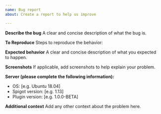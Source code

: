 ```yaml
---
name: Bug report
about: Create a report to help us improve

---
```


**Describe the bug**
A clear and concise description of what the bug is.

**To Reproduce**
Steps to reproduce the behavior:

**Expected behavior**
A clear and concise description of what you expected to happen.

**Screenshots**
If applicable, add screenshots to help explain your problem.

**Server (please complete the following information):**
 - OS: [e.g. Ubuntu 18.04]
 - Spigot version: [e.g. 1.13]
 - Plugin version: [e.g. 1.0.0-BETA]

**Additional context**
Add any other context about the problem here.
